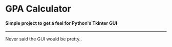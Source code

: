 # GPA Calculator
#### Simple project to get a feel for Python's Tkinter GUI
-----
Never said the GUI would be pretty..
